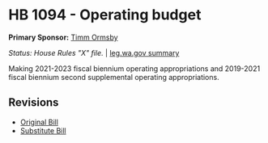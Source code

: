 # HB 1094 - Operating budget
**Primary Sponsor:** [Timm Ormsby](/person/leg/timm.ormsby.md)

*Status: House Rules "X" file.* | [leg.wa.gov summary](https://app.leg.wa.gov/billsummary?BillNumber=1094&Year=2021)

Making 2021-2023 fiscal biennium operating appropriations and 2019-2021 fiscal biennium second supplemental operating appropriations.

## Revisions
* [Original Bill](1/)
* [Substitute Bill](S/)